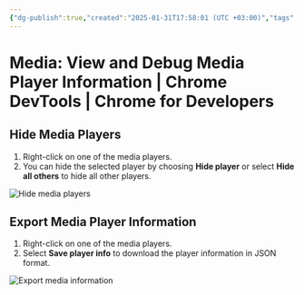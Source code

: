 ```yaml
---
{"dg-publish":true,"created":"2025-01-31T17:58:01 (UTC +03:00)","tags":[],"source":"https://developer.chrome.com/docs/devtools/media-panel?hl=en","author":"Jecelyn Yeen","permalink":"/proekty/extentions/dev-tools/media-player-debugging/","dgPassFrontmatter":true}
---
```



# Media: View and Debug Media Player Information  |  Chrome DevTools  |  Chrome for Developers

## Hide Media Players

1. Right-click on one of the media players.
2. You can hide the selected player by choosing **Hide player** or select **Hide all others** to hide all other players.

![Hide media players](https://developer.chrome.com/static/docs/devtools/media-panel/image/hide-media-players.png?hl=en)

## Export Media Player Information

1. Right-click on one of the media players.
2. Select **Save player info** to download the player information in JSON format.

![Export media information](https://developer.chrome.com/static/docs/devtools/media-panel/image/export-media-information.png?hl=en) 